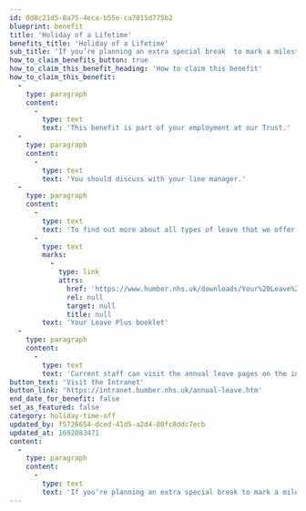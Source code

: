 ```yaml
---
id: 0d8c21d5-8a75-4eca-b55e-ca7015d775b2
blueprint: benefit
title: 'Holiday of a Lifetime'
benefits_title: 'Holiday of a Lifetime'
sub_title: 'If you’re planning an extra special break  to mark a milestone birthday or event then this new scheme is for you.'
how_to_claim_benefits_button: true
how_to_claim_this_benefit_heading: 'How to claim this benefit'
how_to_claim_this_benefit:
  -
    type: paragraph
    content:
      -
        type: text
        text: 'This benefit is part of your employment at our Trust.'
  -
    type: paragraph
    content:
      -
        type: text
        text: 'You should discuss with your line manager.'
  -
    type: paragraph
    content:
      -
        type: text
        text: 'To find out more about all types of leave that we offer read the '
      -
        type: text
        marks:
          -
            type: link
            attrs:
              href: 'https://www.humber.nhs.uk/downloads/Your%20Leave%20Plus/Your_Leave_Plus_Policy_Booklet.pdf'
              rel: null
              target: null
              title: null
        text: 'Your Leave Plus booklet'
  -
    type: paragraph
    content:
      -
        type: text
        text: 'Current staff can visit the annual leave pages on the intranet.'
button_text: 'Visit the Intranet'
button_link: 'https://intranet.humber.nhs.uk/annual-leave.htm'
end_date_for_benefit: false
set_as_featured: false
category: holiday-time-off
updated_by: f5726654-dced-41d5-a2d4-80fc8ddc7ecb
updated_at: 1692083471
content:
  -
    type: paragraph
    content:
      -
        type: text
        text: 'If you’re planning an extra special break to mark a milestone birthday or event then this new scheme is for you. You can save up to five days per year, over 10 years, to take a holiday of a lifetime.'
---
```

